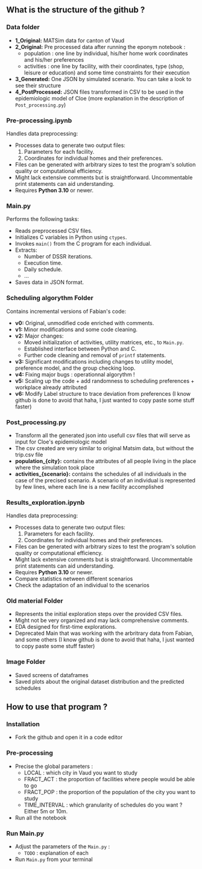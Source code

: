 ## What is the structure of the github ? 

### Data folder
- **1_Original:** MATSim data for canton of Vaud
- **2_Original:** Pre processed data after running the eponym notebook : 
    - population : one line by individual, his/her home work coordinates and his/her preferences
    - activities : one line by facility, with their coordinates, type (shop, leisure or education) and some time constraints for their execution
- **3_Generated:** One JSON by simulated scenario. You can take a look to see their structure
- **4_PostProcessed:** JSON files transformed in CSV to be used in the epidemiologic model of Cloe (more explanation in the description of `Post_processing.py`)

### Pre-processing.ipynb
Handles data preprocessing:
- Processes data to generate two output files:
  1. Parameters for each facility.
  2. Coordinates for individual homes and their preferences.
- Files can be generated with arbitrary sizes to test the program's solution quality or computational efficiency.
- Might lack extensive comments but is straightforward. Uncommentable print statements can aid understanding.
- Requires **Python 3.10** or newer.

### Main.py
Performs the following tasks:
- Reads preprocessed CSV files.
- Initializes C variables in Python using `ctypes`.
- Invokes `main()` from the C program for each individual.
- Extracts:
  - Number of DSSR iterations.
  - Execution time.
  - Daily schedule.
  - ...
- Saves data in JSON format.

### Scheduling algorythm Folder
Contains incremental versions of Fabian's code:
- **v0:** Original, unmodified code enriched with comments.
- **v1:** Minor modifications and some code cleaning.
- **v2:** Major changes:
  - Moved initialization of activities, utility matrices, etc., to `Main.py`.
  - Established interface between Python and C.
  - Further code cleaning and removal of `printf` statements.
- **v3:** Significant modifications including changes to utility model, preference model, and the group checking loop.
- **v4:** Fixing major bugs : operationnal algorythm !
- **v5:** Scaling up the code + add randomness to scheduling preferences + workplace already attributed
- **v6:** Modify Label structure to trace deviation from preferences (I know github is done to avoid that haha, I just wanted to copy paste some stuff faster)

### Post_processing.py
- Transform all the generated json into usefull csv files that will serve as input for Cloe's epidemiologic model 
- The csv created are very similar to original Matsim data, but without the trip.csv file
- **population_{city}:** contains the attributes of all people living in the place where the simulation took place
- **activities_{scenario}:** contains the schedules of all individuals in the case of the precised scenario. A scenario of an individual is represented by few lines, where each line is a new facility accomplished

### Results_exploration.ipynb
Handles data preprocessing:
- Processes data to generate two output files:
  1. Parameters for each facility.
  2. Coordinates for individual homes and their preferences.
- Files can be generated with arbitrary sizes to test the program's solution quality or computational efficiency.
- Might lack extensive comments but is straightforward. Uncommentable print statements can aid understanding.
- Requires **Python 3.10** or newer.
- Compare statistics netween different scenarios
- Check the adaptation of an individual to the scenarios

### Old material Folder
- Represents the initial exploration steps over the provided CSV files.
- Might not be very organized and may lack comprehensive comments.
- EDA designed for first-time explorations.
- Deprecated Main that was working with the arbritrary data from Fabian, and some others (I know github is done to avoid that haha, I just wanted to copy paste some stuff faster)

### Image Folder
- Saved screens of dataframes 
- Saved plots about the original dataset distribution and the predicted schedules

## How to use that program ?

### Installation
- Fork the github and open it in a code editor

### Pre-processing
- Precise the global parameters : 
  - LOCAL : which city in Vaud you want to study
  - FRACT_ACT : the proportion of facilities where people would be able to go
  - FRACT_POP : the proportion of the population of the city you want to study
  - TIME_INTERVAL : which granularity of schedules do you want ? Either 5m or 10m. 
- Run all the notebook

### Run Main.py 
- Adjust the parameters of the `Main.py` : 
  - `TODO` : explanation of each
- Run `Main.py` from your terminal